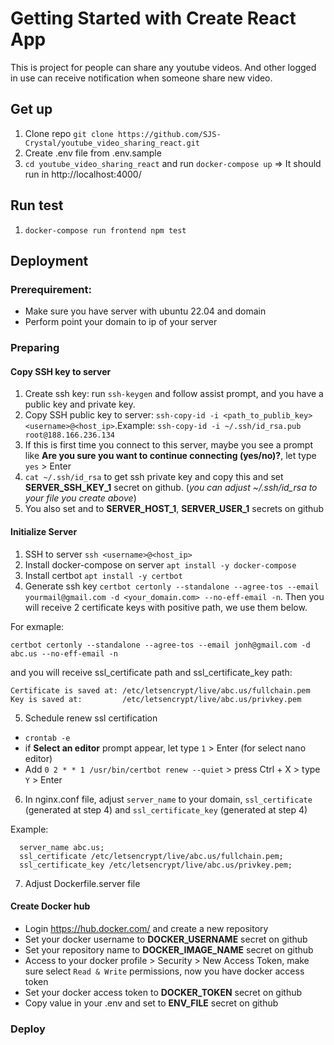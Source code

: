 # Getting Started with Create React App
This is project for people can share any youtube videos. And other logged in use can receive notification when someone share new video.

## Get up
1. Clone repo `git clone https://github.com/SJS-Crystal/youtube_video_sharing_react.git`
2. Create .env file from .env.sample
2. `cd youtube_video_sharing_react` and run `docker-compose up`
=> It should run in http://localhost:4000/

## Run test
1. `docker-compose run frontend npm test`

## Deployment

### Prerequirement:
- Make sure you have server with ubuntu 22.04 and domain
- Perform point your domain to ip of your server

### Preparing
#### Copy SSH key to server
1. Create ssh key: run `ssh-keygen` and follow assist prompt, and you have a public key and private key.
2. Copy SSH public key to server: `ssh-copy-id -i <path_to_publib_key> <username>@<host_ip>`.Example: `ssh-copy-id -i ~/.ssh/id_rsa.pub root@188.166.236.134`
3. If this is first time you connect to this server, maybe you see a prompt like **Are you sure you want to continue connecting (yes/no)?**, let type `yes` > Enter
4. `cat ~/.ssh/id_rsa` to get ssh private key and copy this and set **SERVER_SSH_KEY_1** secret on github. (*you can adjust ~/.ssh/id_rsa to your file you create above*)
5. You also set <host ip> and <username> to **SERVER_HOST_1**, **SERVER_USER_1** secrets on github

#### Initialize Server
1. SSH to server `ssh <username>@<host_ip>`
2. Install docker-compose on server `apt install -y docker-compose`
3. Install certbot `apt install -y certbot`
4. Generate ssh key `certbot certonly --standalone --agree-tos --email yourmail@gmail.com -d <your_domain.com> --no-eff-email -n`. Then you will receive 2 certificate keys with positive path, we use them below.

  For exmaple: 
  ```shell
  certbot certonly --standalone --agree-tos --email jonh@gmail.com -d abc.us --no-eff-email -n
  ```
  and you will receive ssl_certificate path and ssl_certificate_key path:
  ```
  Certificate is saved at: /etc/letsencrypt/live/abc.us/fullchain.pem
  Key is saved at:         /etc/letsencrypt/live/abc.us/privkey.pem
  ```
5. Schedule renew ssl certification
  - `crontab -e`
  - if **Select an editor** prompt appear, let type `1` > Enter (for select nano editor)
  - Add `0 2 * * 1 /usr/bin/certbot renew --quiet` > press Ctrl + X > type `Y` > Enter
6. In nginx.conf file, adjust `server_name` to your domain, `ssl_certificate` (generated at step 4) and `ssl_certificate_key` (generated at step 4)

  Example:
  ```
    server_name abc.us;
    ssl_certificate /etc/letsencrypt/live/abc.us/fullchain.pem;
    ssl_certificate_key /etc/letsencrypt/live/abc.us/privkey.pem;
  ```

7. Adjust Dockerfile.server file


#### Create Docker hub
- Login https://hub.docker.com/ and create a new repository
- Set your docker username to **DOCKER_USERNAME** secret on github
- Set your repository name to **DOCKER_IMAGE_NAME** secret on github
- Access to your docker profile > Security > New Access Token, make sure select `Read & Write` permissions, now you have docker access token
- Set your docker access token to **DOCKER_TOKEN** secret on github
- Copy value in your .env and set to **ENV_FILE** secret on github


### Deploy
